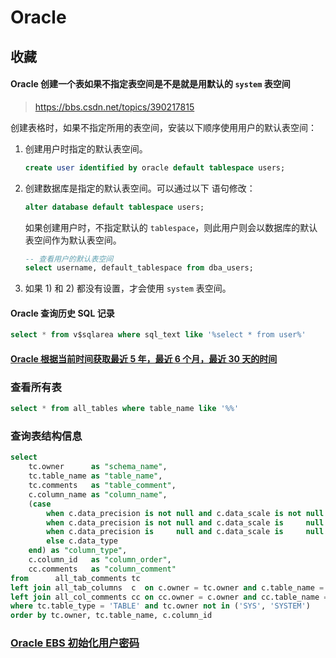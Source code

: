 # Oracle

## 收藏

#### Oracle 创建一个表如果不指定表空间是不是就是用默认的 `system` 表空间

> https://bbs.csdn.net/topics/390217815

创建表格时，如果不指定所用的表空间，安装以下顺序使用用户的默认表空间：

1. 创建用户时指定的默认表空间。

   ```sql
   create user identified by oracle default tablespace users;
   ```

2. 创建数据库是指定的默认表空间。可以通过以下 语句修改：

   ```sql
   alter database default tablespace users;
   ```

   如果创建用户时，不指定默认的 `tablespace`，则此用户则会以数据库的默认表空间作为默认表空间。

   ```sql
   -- 查看用户的默认表空间
   select username, default_tablespace from dba_users;
   ```

3. 如果 1) 和 2) 都没有设置，才会使用 `system` 表空间。

#### Oracle 查询历史 SQL 记录

```sql
select * from v$sqlarea where sql_text like '%select * from user%'
```

#### [Oracle 根据当前时间获取最近 5 年，最近 6 个月，最近 30 天的时间](https://blog.csdn.net/maple_fix/article/details/74926226)

### 查看所有表

```sql
select * from all_tables where table_name like '%%'
```

### 查询表结构信息

```sql
select
    tc.owner      as "schema_name",
    tc.table_name as "table_name",
    tc.comments   as "table_comment",
    c.column_name as "column_name",
    (case
        when c.data_precision is not null and c.data_scale is not null                               then c.data_type || '(' || c.data_precision || ','|| c.data_scale|| ')'
        when c.data_precision is not null and c.data_scale is     null                               then c.data_type || '(' || c.data_precision || ')'
        when c.data_precision is     null and c.data_scale is     null and c.data_length is not null then c.data_type || '(' || c.data_length || ')'
        else c.data_type
    end) as "column_type",
    c.column_id   as "column_order",
    cc.comments   as "column_comment"
from      all_tab_comments tc
left join all_tab_columns  c  on c.owner = tc.owner and c.table_name = tc.table_name
left join all_col_comments cc on cc.owner = c.owner and cc.table_name = c.table_name and cc.column_name = c.column_name
where tc.table_type = 'TABLE' and tc.owner not in ('SYS', 'SYSTEM')
order by tc.owner, tc.table_name, c.column_id
```

### [Oracle EBS 初始化用户密码](https://www.cnblogs.com/toowang/p/6019886.html)
